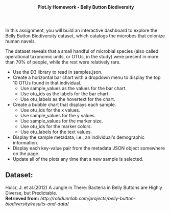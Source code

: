 <header><b>Plot.ly Homework - Belly Button Biodiversity</b></header>
<p>In this assignment, you will build an interactive dashboard to explore the Belly Button Biodiversity dataset, which catalogs the microbes that colonize human navels.</p>
<p>The dataset reveals that a small handful of microbial species (also called operational taxonomic units, or OTUs, in the study) were present in more than 70% of people, while the rest were relatively rare.</p>

<ul>
  <li>Use the D3 library to read in samples.json.</li>
  <li>Create a horizontal bar chart with a dropdown menu to display the top 10 OTUs found in that individual.
    <ul>
      <li>Use sample_values as the values for the bar chart.</li>
      <li>Use otu_ids as the labels for the bar chart.</li>
      <li>Use otu_labels as the hovertext for the chart.</li>
    </ul>
  </li>
  <li>Create a bubble chart that displays each sample.
    <ul>
      <li>Use otu_ids for the x values.</li>
      <li>Use sample_values for the y values.</li>
      <li>Use sample_values for the marker size.</li>
      <li>Use otu_ids for the marker colors.</li>
      <li>Use otu_labels for the text values.</li>
    </ul>
  </li>
  <li>Display the sample metadata, i.e., an individual's demographic information.</li>
  <li>Display each key-value pair from the metadata JSON object somewhere on the page.</li>
  <li>Update all of the plots any time that a new sample is selected.</li>
</ul>
<h2>Dataset:</h2>
<p>Hulcr, J. et al.(2012) A Jungle in There: Bacteria in Belly Buttons are Highly Diverse, but Predictable. 
  <br><b>Retrieved from:</b> <i>http://robdunnlab.com/projects/belly-button-biodiversity/results-and-data/</i>
</p>
